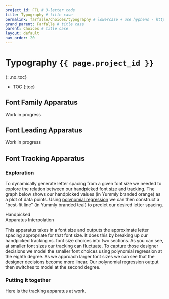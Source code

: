 ```yaml
---
project_id: FFL # 3-letter code
title: Typography # title case
permalink: farfalle/choices/typography # lowercase + use hyphens › https://tinyurl.com/27kmc4rb
grand_parent: Farfalle # title case
parent: Choices # title case
layout: default
nav_order: 20
---
```

<!-- chartist.js + plugins -->
<script type="text/javascript" src="{{site.baseurl}}/assets/js/libs/chartist.min.js"></script>
<script type="text/javascript" src="{{site.baseurl}}/assets/js/libs/chartist-plugin-legend.min.js"></script>
<script type="text/javascript" src="{{site.baseurl}}/assets/js/libs/chartist-plugin-axistitle.min.js"></script>
<script type="text/javascript" src="{{site.baseurl}}/assets/js/libs/chartist-plugin-zoom.min.js"></script>
<link rel="stylesheet" href="{{site.baseurl}}/assets/css/chartist.css">
<!-- end chartist calls -->

<script type="module" src="{{site.baseurl}}/assets/projects/{{page.project_id}}/js/{{page.parent | downcase}}/{{page.title | downcase}}/{{page.title | downcase}}.js"></script>

# Typography `{{ page.project_id }}`
{: .no_toc}

- TOC
{:toc}

## Font Family Apparatus
Work in progress

## Font Leading Apparatus
Work in progress
## Font Tracking Apparatus

### Exploration

To dynamically generate letter spacing from a given font size we needed to explore the relation between our handpicked font size and tracking. The graph below shows our handpicked values (in Yummly branded orange) as a plot of data points. Using [polynomial regression](https://en.wikipedia.org/wiki/Polynomial_regression#:~:text=In%20statistics%2C%20polynomial%20regression%20is,nth%20degree%20polynomial%20in%20x.&text=For%20this%20reason%2C%20polynomial%20regression,case%20of%20multiple%20linear%20regression.) we can then construct a "best-fit line" (in Yummly branded teal) to predict our desired letter spacing.

<!-- Chart legend -->
  <div class="tracking-chart-legend">
    <div class="tracking-label">
      <div class="handpicked-tracking-label"></div>
      <span>Handpicked</span>
    </div>
    <div class="tracking-label">
      <div class="apparatus-tracking-label"></div>
      <span>Apparatus Interpolation</span>
    </div>
  </div>
<!-- Chart -->
<div style="position: relative;">
  <div class="ct-chart ct-minor-third" id="hand-picked-data-points">
    <!-- Generated with the typography.js script -->
  </div>

  <div class="ct-chart ct-minor-third" style="position: absolute; top: 0; left: 0;" id="apparatus-output">
    <!-- Generated with the typography.js script -->
  </div>
</div>

This apparatus takes in a font size and outputs the approximate letter spacing appropriate for that font size. It does this by breaking up our handpicked tracking vs. font size choices into two sections. As you can see, at smaller font sizes our tracking can fluctuate. To capture those designer decisions we model the smaller font choices using polynomial regression at the eighth degree. As we approach larger font sizes we can see that the designer decisions become more linear. Our polynomial regression output then switches to model at the second degree.

### Putting it together

Here is the tracking apparatus at work.

<section>
  <table id="typo-tracking-table">
    <tbody>
      <!-- Generated with the typography.js script -->
    </tbody>
  </table>
</section>